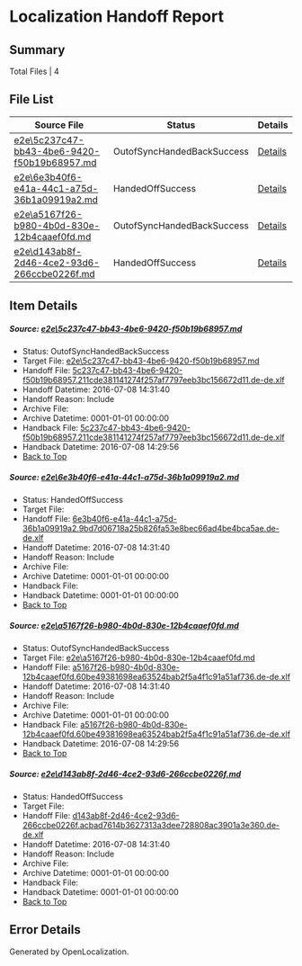 # <a name='report-top'></a> Localization Handoff Report

## Summary
 Total Files | 4

## File List
 Source File | Status | Details 
 ----------- | ------ | ------- 
 [e2e\5c237c47-bb43-4be6-9420-f50b19b68957.md](https://github.com/OpenLocalizationTestOrg/oltest/blob/1dd01c5fed362dd041ae9d28097ad3b6e7d76515/e2e/5c237c47-bb43-4be6-9420-f50b19b68957.md) | OutofSyncHandedBackSuccess | [Details](#8041d7a46cf047dc72ae3e33d162cfca32f1e7e42)
 [e2e\6e3b40f6-e41a-44c1-a75d-36b1a09919a2.md](https://github.com/OpenLocalizationTestOrg/oltest/blob/dd695821935f8a9f0b2f80239ac3717118567129/e2e/6e3b40f6-e41a-44c1-a75d-36b1a09919a2.md) | HandedOffSuccess | [Details](#906cac9ca7a64413fd69b88ba4a1783e60c64f7b3)
 [e2e\a5167f26-b980-4b0d-830e-12b4caaef0fd.md](https://github.com/OpenLocalizationTestOrg/oltest/blob/1dd01c5fed362dd041ae9d28097ad3b6e7d76515/e2e/a5167f26-b980-4b0d-830e-12b4caaef0fd.md) | OutofSyncHandedBackSuccess | [Details](#9a2c9ee019cc77f5ba790506398cbd49555032cc4)
 [e2e\d143ab8f-2d46-4ce2-93d6-266ccbe0226f.md](https://github.com/OpenLocalizationTestOrg/oltest/blob/6eab11799070794a01520417af2717a07c9e367a/e2e/d143ab8f-2d46-4ce2-93d6-266ccbe0226f.md) | HandedOffSuccess | [Details](#160ca87676852c0d3f627a660ff3ae45fcaea3b36)

## Item Details
##### <a name='8041d7a46cf047dc72ae3e33d162cfca32f1e7e42'></a> Source: [e2e\5c237c47-bb43-4be6-9420-f50b19b68957.md](https://github.com/OpenLocalizationTestOrg/oltest/blob/1dd01c5fed362dd041ae9d28097ad3b6e7d76515/e2e/5c237c47-bb43-4be6-9420-f50b19b68957.md)
* Status: OutofSyncHandedBackSuccess
* Target File: [e2e\5c237c47-bb43-4be6-9420-f50b19b68957.md](https://github.com/OpenLocalizationTestOrg/oltest-dede-fly/blob/4bd67957897fc7b1eb10e621150eec17a3bcc50e/e2e/5c237c47-bb43-4be6-9420-f50b19b68957.md)
* Handoff File: [5c237c47-bb43-4be6-9420-f50b19b68957.211cde381141274f257af7797eeb3bc156672d11.de-de.xlf](https://github.com/OpenLocalizationTestOrg/olhandoff-e2e/blob/7d22dc2e97e8e56d63d91d9d577ca28cb854e25c/ol-handoff/OpenLocalizationTestOrg/oltest-dede-fly/ci/ht/5c237c47-bb43-4be6-9420-f50b19b68957.211cde381141274f257af7797eeb3bc156672d11.de-de.xlf)
* Handoff Datetime: 2016-07-08 14:31:40
* Handoff Reason: Include
* Archive File: 
* Archive Datetime: 0001-01-01 00:00:00
* Handback File: [5c237c47-bb43-4be6-9420-f50b19b68957.211cde381141274f257af7797eeb3bc156672d11.de-de.xlf](https://github.com/OpenLocalizationTestOrg/olhandback-e2e/blob/17ca0e6dc674094d91a06ce454ed29cde3247d9f/ol-handback/OpenLocalizationTestOrg/oltest-dede-fly/ci/high/5c237c47-bb43-4be6-9420-f50b19b68957.211cde381141274f257af7797eeb3bc156672d11.de-de.xlf)
* Handback Datetime: 2016-07-08 14:29:56
* [Back to Top](#report-top)

##### <a name='906cac9ca7a64413fd69b88ba4a1783e60c64f7b3'></a> Source: [e2e\6e3b40f6-e41a-44c1-a75d-36b1a09919a2.md](https://github.com/OpenLocalizationTestOrg/oltest/blob/dd695821935f8a9f0b2f80239ac3717118567129/e2e/6e3b40f6-e41a-44c1-a75d-36b1a09919a2.md)
* Status: HandedOffSuccess
* Target File: 
* Handoff File: [6e3b40f6-e41a-44c1-a75d-36b1a09919a2.9bd7d06718a25b826fa53e8bec66ad4be4bca5ae.de-de.xlf](https://github.com/OpenLocalizationTestOrg/olhandoff-e2e/blob/7d22dc2e97e8e56d63d91d9d577ca28cb854e25c/ol-handoff/OpenLocalizationTestOrg/oltest-dede-fly/ci/ht/6e3b40f6-e41a-44c1-a75d-36b1a09919a2.9bd7d06718a25b826fa53e8bec66ad4be4bca5ae.de-de.xlf)
* Handoff Datetime: 2016-07-08 14:31:40
* Handoff Reason: Include
* Archive File: 
* Archive Datetime: 0001-01-01 00:00:00
* Handback File: 
* Handback Datetime: 0001-01-01 00:00:00
* [Back to Top](#report-top)

##### <a name='9a2c9ee019cc77f5ba790506398cbd49555032cc4'></a> Source: [e2e\a5167f26-b980-4b0d-830e-12b4caaef0fd.md](https://github.com/OpenLocalizationTestOrg/oltest/blob/1dd01c5fed362dd041ae9d28097ad3b6e7d76515/e2e/a5167f26-b980-4b0d-830e-12b4caaef0fd.md)
* Status: OutofSyncHandedBackSuccess
* Target File: [e2e\a5167f26-b980-4b0d-830e-12b4caaef0fd.md](https://github.com/OpenLocalizationTestOrg/oltest-dede-fly/blob/4bd67957897fc7b1eb10e621150eec17a3bcc50e/e2e/a5167f26-b980-4b0d-830e-12b4caaef0fd.md)
* Handoff File: [a5167f26-b980-4b0d-830e-12b4caaef0fd.60be49381698ea63524bab2f5a4f1c91a51af736.de-de.xlf](https://github.com/OpenLocalizationTestOrg/olhandoff-e2e/blob/7d22dc2e97e8e56d63d91d9d577ca28cb854e25c/ol-handoff/OpenLocalizationTestOrg/oltest-dede-fly/ci/ht/a5167f26-b980-4b0d-830e-12b4caaef0fd.60be49381698ea63524bab2f5a4f1c91a51af736.de-de.xlf)
* Handoff Datetime: 2016-07-08 14:31:40
* Handoff Reason: Include
* Archive File: 
* Archive Datetime: 0001-01-01 00:00:00
* Handback File: [a5167f26-b980-4b0d-830e-12b4caaef0fd.60be49381698ea63524bab2f5a4f1c91a51af736.de-de.xlf](https://github.com/OpenLocalizationTestOrg/olhandback-e2e/blob/17ca0e6dc674094d91a06ce454ed29cde3247d9f/ol-handback/OpenLocalizationTestOrg/oltest-dede-fly/ci/high/a5167f26-b980-4b0d-830e-12b4caaef0fd.60be49381698ea63524bab2f5a4f1c91a51af736.de-de.xlf)
* Handback Datetime: 2016-07-08 14:29:56
* [Back to Top](#report-top)

##### <a name='160ca87676852c0d3f627a660ff3ae45fcaea3b36'></a> Source: [e2e\d143ab8f-2d46-4ce2-93d6-266ccbe0226f.md](https://github.com/OpenLocalizationTestOrg/oltest/blob/6eab11799070794a01520417af2717a07c9e367a/e2e/d143ab8f-2d46-4ce2-93d6-266ccbe0226f.md)
* Status: HandedOffSuccess
* Target File: 
* Handoff File: [d143ab8f-2d46-4ce2-93d6-266ccbe0226f.acbad7614b3627313a3dee728808ac3901a3e360.de-de.xlf](https://github.com/OpenLocalizationTestOrg/olhandoff-e2e/blob/7d22dc2e97e8e56d63d91d9d577ca28cb854e25c/ol-handoff/OpenLocalizationTestOrg/oltest-dede-fly/ci/ht/d143ab8f-2d46-4ce2-93d6-266ccbe0226f.acbad7614b3627313a3dee728808ac3901a3e360.de-de.xlf)
* Handoff Datetime: 2016-07-08 14:31:40
* Handoff Reason: Include
* Archive File: 
* Archive Datetime: 0001-01-01 00:00:00
* Handback File: 
* Handback Datetime: 0001-01-01 00:00:00
* [Back to Top](#report-top)


## Error Details

Generated by OpenLocalization.

